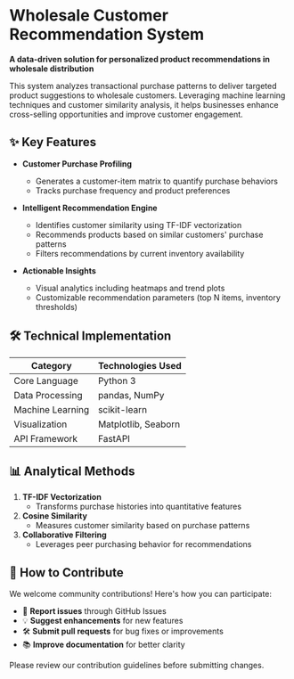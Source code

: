 # Wholesale Customer Recommendation System  

**A data-driven solution for personalized product recommendations in wholesale distribution**  

This system analyzes transactional purchase patterns to deliver targeted product suggestions to wholesale customers. Leveraging machine learning techniques and customer similarity analysis, it helps businesses enhance cross-selling opportunities and improve customer engagement.

## ✨ Key Features  

- **Customer Purchase Profiling**  
  - Generates a customer-item matrix to quantify purchase behaviors  
  - Tracks purchase frequency and product preferences  

- **Intelligent Recommendation Engine**  
  - Identifies customer similarity using TF-IDF vectorization  
  - Recommends products based on similar customers' purchase patterns  
  - Filters recommendations by current inventory availability  

- **Actionable Insights**  
  - Visual analytics including heatmaps and trend plots  
  - Customizable recommendation parameters (top N items, inventory thresholds)  

## 🛠 Technical Implementation  

| Category          | Technologies Used |
|-------------------|-------------------|
| Core Language     | Python 3          |
| Data Processing   | pandas, NumPy     |
| Machine Learning | scikit-learn      |
| Visualization    | Matplotlib, Seaborn |
| API Framework    | FastAPI           |

## 📊 Analytical Methods  

1. **TF-IDF Vectorization**  
   - Transforms purchase histories into quantitative features  
2. **Cosine Similarity**  
   - Measures customer similarity based on purchase patterns  
3. **Collaborative Filtering**  
   - Leverages peer purchasing behavior for recommendations  

## 🌟 How to Contribute  

We welcome community contributions! Here's how you can participate:  

- 🐛 **Report issues** through GitHub Issues  
- 💡 **Suggest enhancements** for new features  
- 🛠 **Submit pull requests** for bug fixes or improvements  
- 📚 **Improve documentation** for better clarity  

Please review our contribution guidelines before submitting changes.  

